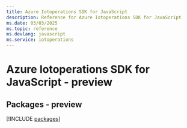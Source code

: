 ```yaml
---
title: Azure Iotoperations SDK for JavaScript
description: Reference for Azure Iotoperations SDK for JavaScript
ms.date: 03/03/2025
ms.topic: reference
ms.devlang: javascript
ms.service: iotoperations
---
```

# Azure Iotoperations SDK for JavaScript - preview
## Packages - preview
[!INCLUDE [packages](iotoperations-index.md)]